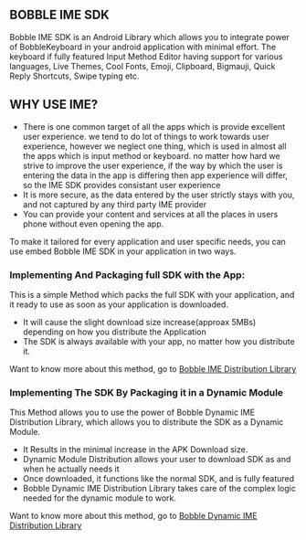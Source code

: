 ## **BOBBLE IME SDK**
Bobble IME SDK is an Android Library which allows you to integrate power of BobbleKeyboard in your android application with minimal effort. The keyboard if fully featured Input Method Editor having support for various languages, Live Themes, Cool Fonts, Emoji, Clipboard, Bigmauji, Quick Reply Shortcuts, Swipe typing etc.

## **WHY USE IME?**
* There is one common target of all the apps which is provide excellent user experience. we tend to do lot of things to work towards user experience, however we neglect one thing, which is used in almost all the apps which is input method or keyboard. no matter how hard we strive to improve the user experience, if the way by which the user is entering the data in the app is differing then app experience will differ, so the IME SDK provides consistant user experience
* It is more secure, as the data entered by the user strictly stays with you, and not captured by any third party IME provider
* You can provide your content and services at all the places in users phone without even opening the app.  

To make it tailored for every application and user specific needs, you can use embed Bobble IME SDK in your application in two ways. 

### **Implementing And Packaging full SDK with the App:**
This is a simple Method which packs the full SDK with your application, and it ready to use as soon as your application is downloaded.

* It will cause the slight download size increase(approax 5MBs) depending on how you distribute the Application
* The SDK is always available with your app, no matter how you distribute it.

Want to know more about this method, go to [Bobble IME Distribution Library](https://github.com/touchtalent/BobbleIMESDK/blob/dynamic_module/README.md)
### **Implementing The SDK By Packaging it in a Dynamic Module**
This Method allows you to use the power of Bobble Dynamic IME Distribution Library, which allows you to distribute the SDK as a Dynamic Module.

* It Results in the minimal increase in the APK Download size.
* Dynamic Module Distribution allows your user to download SDK as and when he actually needs it
* Once downloaded, it functions like the normal SDK, and is fully featured
* Bobble Dynamic IME Distribution Library takes care of the complex logic needed for the dynamic module to work.

Want to know more about this method, go to [Bobble Dynamic IME Distribution Library](https://github.com/rKDev20/BobbleIMESDK/blob/patch-1/README.md)
 
